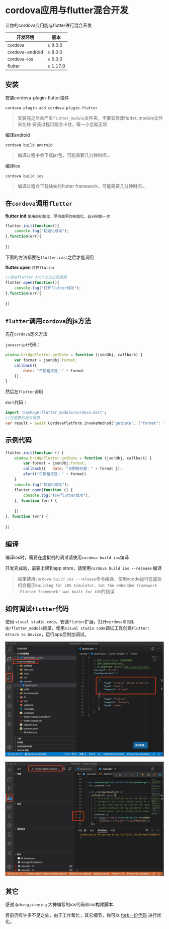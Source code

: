 
# cordova应用与flutter混合开发

让你的cordova应用能与flutter进行混合开发

| 开发环境        | 版本     |
| --------------- | -------- |
| cordova         | ≥ 9.0.0  |
| cordova-android | ≥ 8.0.0  |
| cordova-ios     | ≥ 5.0.0  |
| flutter         | ≥ 1.17.0 |


## 安装

安装cordova-plugin-flutter插件

``` shell
cordova plugin add cordova-plugin-flutter
```

> 安装完之后会产生`flutter_module`文件夹，不要去修改flutter_module文件夹名称
> 安装过程可能会卡住，等一小会就正常

编译android

``` shell
cordova build android
```

> 编译过程中会下载jar包，可能需要几分钟时间...

编译ios

``` shell
cordova build ios
```

> 编译过程会下载缺失的flutter framework，可能需要几分钟时间...

## 在`cordova`调用`flutter`

**flutter.init** `使用前初始化，尽可能早的初始化，且只初始一次`

``` javascript
flutter.init(function(){
    console.log("初始化成功");
},function(err){

})
```

下面的方法都要在`flutter.init`之后才能调用

**flutter.open** `打开flutter`

``` javascript
//请在flutter.init方法之后调用
flutter.open(function(){
    console.log("打开flutter成功");
},function(err){

})
```

## `flutter`调用`cordova`的js方法

先在`cordova`定义方法

`javascript`代码：

``` javascript
window.bridgeFlutter.getDate = function (jsonObj, callback) {
    var format = jsonObj.format;
    callback({
        date: "日期格式是：" + format
    });
}
```

然后在`flutter`调用

`dart`代码：

``` dart
import 'package:flutter_module/cordova.dart';
//在需要的地方调用
var result = await CordovaPlatform.invokeMethod("getDate", {"format": "yyyy年MM月dd日"});
```

## 示例代码

``` js
flutter.init(function () {
    window.bridgeFlutter.getDate = function (jsonObj, callback) {
        var format = jsonObj.format;
        callback({   date: "日期格式是：" + format });
        alert("日期格式是：" + format)
    }
    console.log("初始化成功");
    flutter.open(function () {
        console.log("打开flutter成功");
    }, function (err) {

    })
}, function (err) {

})
```

## 编译

编译ios时，需要在虚拟机的调试请使用`cordova build ios`编译

开发完成后，需要上架到app store，请使用`cordova build ios --release` 编译

> 如果使用`cordova build ios --release`命令编译，使用xcode运行在虚拟机会提示`Building for iOS Simulator, but the embedded framework 'Flutter.framework' was built for iOS`的错误

## 如何调试`flutter`代码

使用 `visual studio code`，安装`flutter`扩展，打开`cordova项目路径/flutter_module`目录，使用`visual studio code`调试工具创建`Flutter: Attach to Device`，运行app后附加调试。

![因网络原因，截图'/screenshot/1590851583248.jpg'无法加载](/screenshot/1590851583248.jpg "截图")

![因网络原因，截图'/screenshot/1590851885254.jpg'无法加载](/screenshot/1590851885254.jpg "截图")

## 其它

感谢 `@zhangjianying` 大神编写的ios代码和ios构建脚本.

目前仍有许多不足之处，由于工作繁忙，其它细节，你可以 [fork一份代码](https://github.com/waitaction/cordova-plugin-flutter) 进行优化。
